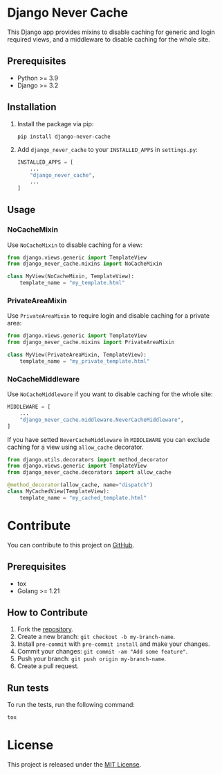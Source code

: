 # Django Never Cache

This Django app provides mixins to disable caching for generic and login required views,
and a middleware to disable caching for the whole site.

## Prerequisites

- Python >= 3.9
- Django >= 3.2

## Installation

1. Install the package via pip:

    ```bash
    pip install django-never-cache
    ```

2. Add `django_never_cache` to your `INSTALLED_APPS` in `settings.py`:

    ```python
    INSTALLED_APPS = [
        ...
        "django_never_cache",
        ...
    ]
    ```

## Usage

### NoCacheMixin

Use `NoCacheMixin` to disable caching for a view:

```python
from django.views.generic import TemplateView
from django_never_cache.mixins import NoCacheMixin

class MyView(NoCacheMixin, TemplateView):
    template_name = "my_template.html"
```

### PrivateAreaMixin

Use `PrivateAreaMixin` to require login and disable caching for a private area:

```python
from django.views.generic import TemplateView
from django_never_cache.mixins import PrivateAreaMixin

class MyView(PrivateAreaMixin, TemplateView):
    template_name = "my_private_template.html"
```

### NoCacheMiddleware

Use `NoCacheMiddleware` if you want to disable caching for the whole site:

```python
MIDDLEWARE = [
    ...
    "django_never_cache.middleware.NeverCacheMiddleware",
]
```

If you have setted `NeverCacheMiddleware` in `MIDDLEWARE` you can exclude caching for a view using `allow_cache` decorator.

```python
from django.utils.decorators import method_decorator
from django.views.generic import TemplateView
from django_never_cache.decorators import allow_cache

@method_decorator(allow_cache, name="dispatch")
class MyCachedView(TemplateView):
    template_name = "my_cached_template.html"
```

# Contribute

You can contribute to this project on [GitHub](https://github.com/trottomv/django-never-cache).

## Prerequisites

- tox
- Golang >= 1.21

## How to Contribute

1. Fork the [repository](https://github.com/trottomv/django-never-cache).
2. Create a new branch: `git checkout -b my-branch-name`.
3. Install `pre-commit` with `pre-commit install` and make your changes.
4. Commit your changes: `git commit -am "Add some feature"`.
5. Push your branch: `git push origin my-branch-name`.
6. Create a pull request.

## Run tests

To run the tests, run the following command:

```bash
tox
```

# License

This project is released under the [MIT License](LICENSE).

